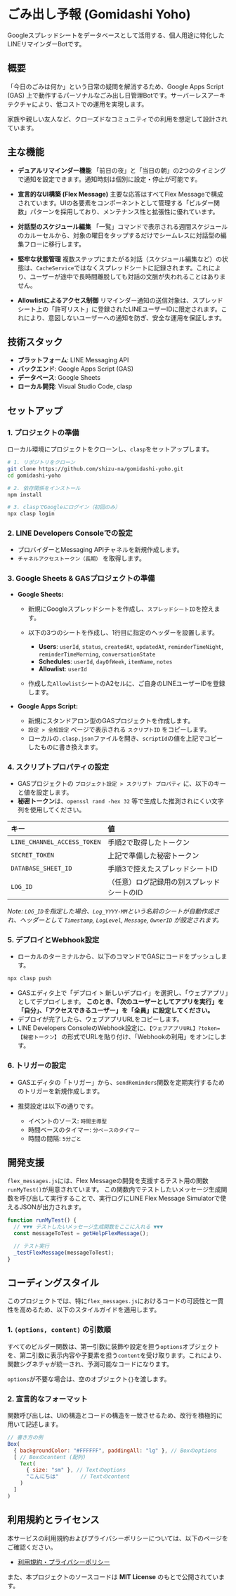 # ごみ出し予報 (Gomidashi Yoho)

Googleスプレッドシートをデータベースとして活用する、個人用途に特化したLINEリマインダーBotです。

## 概要

「今日のごみは何か」という日常の疑問を解消するため、Google Apps Script (GAS) 上で動作するパーソナルなごみ出し日管理Botです。サーバーレスアーキテクチャにより、低コストでの運用を実現します。

家族や親しい友人など、クローズドなコミュニティでの利用を想定して設計されています。

## 主な機能

* **デュアルリマインダー機能**
    「前日の夜」と「当日の朝」の2つのタイミングで通知を設定できます。通知時刻は個別に設定・停止が可能です。

* **宣言的なUI構築 (Flex Message)**
    主要な応答はすべてFlex Messageで構成されています。UIの各要素をコンポーネントとして管理する「ビルダー関数」パターンを採用しており、メンテナンス性と拡張性に優れています。

* **対話型のスケジュール編集**
    「一覧」コマンドで表示される週間スケジュールのカルーセルから、対象の曜日をタップするだけでシームレスに対話型の編集フローに移行します。

* **堅牢な状態管理**
    複数ステップにまたがる対話（スケジュール編集など）の状態は、`CacheService`ではなくスプレッドシートに記録されます。これにより、ユーザーが途中で長時間離脱しても対話の文脈が失われることはありません。

* **Allowlistによるアクセス制御**
    リマインダー通知の送信対象は、スプレッドシート上の「許可リスト」に登録されたLINEユーザーIDに限定されます。これにより、意図しないユーザーへの通知を防ぎ、安全な運用を保証します。

## 技術スタック

* **プラットフォーム**: LINE Messaging API
* **バックエンド**: Google Apps Script (GAS)
* **データベース**: Google Sheets
* **ローカル開発**: Visual Studio Code, clasp

## セットアップ

### 1. プロジェクトの準備

ローカル環境にプロジェクトをクローンし、`clasp`をセットアップします。

```bash
# 1. リポジトリをクローン
git clone https://github.com/shizu-na/gomidashi-yoho.git
cd gomidashi-yoho

# 2. 依存関係をインストール
npm install

# 3. claspでGoogleにログイン（初回のみ）
npx clasp login
````

### 2. LINE Developers Consoleでの設定

* プロバイダーとMessaging APIチャネルを新規作成します。
* `チャネルアクセストークン（長期）` を取得します。

### 3. Google Sheets & GASプロジェクトの準備

* **Google Sheets:**

  * 新規にGoogleスプレッドシートを作成し、`スプレッドシートID`を控えます。
  * 以下の3つのシートを作成し、1行目に指定のヘッダーを設置します。

    * **Users**: `userId`, `status`, `createdAt`, `updatedAt`, `reminderTimeNight`, `reminderTimeMorning`, `conversationState`
    * **Schedules**: `userId`, `dayOfWeek`, `itemName`, `notes`
    * **Allowlist**: `userId`
  * 作成した`Allowlist`シートのA2セルに、ご自身のLINEユーザーIDを登録します。

* **Google Apps Script:**

  * 新規にスタンドアロン型のGASプロジェクトを作成します。
  * `設定 > 全般設定` ページで表示される `スクリプトID` をコピーします。
  * ローカルの`.clasp.json`ファイルを開き、`scriptId`の値を上記でコピーしたものに書き換えます。

### 4. スクリプトプロパティの設定

* GASプロジェクトの `プロジェクト設定 > スクリプト プロパティ` に、以下のキーと値を設定します。
* **秘密トークン**は、`openssl rand -hex 32` 等で生成した推測されにくい文字列を使用してください。

| キー                          | 値                      |
| :-------------------------- | :--------------------- |
| `LINE_CHANNEL_ACCESS_TOKEN` | 手順2で取得したトークン           |
| `SECRET_TOKEN`              | 上記で準備した秘密トークン          |
| `DATABASE_SHEET_ID`         | 手順3で控えたスプレッドシートID      |
| `LOG_ID`                    | （任意）ログ記録用の別スプレッドシートのID |

*Note: `LOG_ID`を指定した場合、`Log_YYYY-MM`という名前のシートが自動作成され、ヘッダーとして `Timestamp`, `LogLevel`, `Message`, `OwnerID` が設定されます。*

### 5. デプロイとWebhook設定

* ローカルのターミナルから、以下のコマンドでGASにコードをプッシュします。

```bash
npx clasp push
```

* GASエディタ上で「デプロイ > 新しいデプロイ」を選択し、「ウェブアプリ」としてデプロイします。
  **このとき、「次のユーザーとしてアプリを実行」を「自分」、「アクセスできるユーザー」を「全員」に設定してください。**
* デプロイが完了したら、ウェブアプリURLをコピーします。
* LINE Developers ConsoleのWebhook設定に、`【ウェブアプリURL】?token=【秘密トークン】` の形式でURLを貼り付け、「Webhookの利用」をオンにします。

### 6. トリガーの設定

* GASエディタの「トリガー」から、`sendReminders`関数を定期実行するためのトリガーを新規作成します。
* 推奨設定は以下の通りです。

  * イベントのソース: `時間主導型`
  * 時間ベースのタイマー: `分ベースのタイマー`
  * 時間の間隔: `5分ごと`

## 開発支援

`flex_messages.js`には、Flex Messageの開発を支援するテスト用の関数`runMyTest()`が用意されています。
この関数内でテストしたいメッセージ生成関数を呼び出して実行することで、実行ログにLINE Flex Message Simulatorで使えるJSONが出力されます。

```javascript
function runMyTest() {
  // ▼▼▼ テストしたいメッセージ生成関数をここに入れる ▼▼▼
  const messageToTest = getHelpFlexMessage();

  // テスト実行
  _testFlexMessage(messageToTest);
}
```

## コーディングスタイル

このプロジェクトでは、特に`flex_messages.js`におけるコードの可読性と一貫性を高めるため、以下のスタイルガイドを適用します。

### 1. `(options, content)` の引数順

すべてのビルダー関数は、第一引数に装飾や設定を担う`options`オブジェクトを、第二引数に表示内容や子要素を担う`content`を受け取ります。これにより、関数シグネチャが統一され、予測可能なコードになります。

`options`が不要な場合は、空のオブジェクト`{}`を渡します。

### 2. 宣言的なフォーマット

関数呼び出しは、UIの構造とコードの構造を一致させるため、改行を積極的に用いて記述します。

```javascript
// 書き方の例
Box(
  { backgroundColor: "#FFFFFF", paddingAll: "lg" }, // Boxのoptions
  [ // Boxのcontent (配列)
    Text(
      { size: "sm" }, // Textのoptions
      "こんにちは"       // Textのcontent
    )
  ]
)
```

## 利用規約とライセンス

本サービスの利用規約およびプライバシーポリシーについては、以下のページをご確認ください。

* [利用規約・プライバシーポリシー](./policy.md)

また、本プロジェクトのソースコードは **MIT License** のもとで公開されています。
